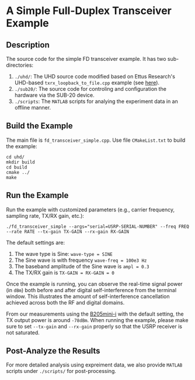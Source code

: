 # A Simple Full-Duplex Transceiver Example

## Description
The source code for the simple FD transceiver example. It has two sub-directories:
1. `./uhd/`: The UHD source code modified based on Ettus Research's UHD-based `txrx_loopback_to_file.cpp` example (see [here](https://github.com/EttusResearch/uhd/tree/maint/host/examples)).
2. `./sub20/`: The source code for controling and configuration the hardware via the SUB-20 device.
3. `./scripts`: The `MATLAB` scripts for analying the experiment data in an offline manner.

## Build the Example
The main file is `fd_transceiver_simple.cpp`. Use file `CMakeList.txt` to build the example:
```
cd uhd/
mkdir build
cd build
cmake ../
make
```

## Run the Example
Run the example with customized parameters (e.g., carrier frequency, sampling rate, TX/RX gain, etc.):
```
./fd_transceiver_simple --args="serial=USRP-SERIAL-NUMBER" --freq FREQ --rate RATE --tx-gain TX-GAIN --rx-gain RX-GAIN
```
The default settings are:
1. The wave type is Sine: `wave-type = SINE`
2. The Sine wave is with frequency `wave-freq = 100e3 Hz`
3. The baseband amplitude of the Sine wave is `ampl = 0.3`
4. The TX/RX gain is `TX-GAIN = RX-GAIN = 0`

Once the example is running, you can observe the real-time signal power (in `dBm`) both before and after digital self-interference from the terminal window. This illustrates the amount of self-interference cancellation achieved across both the RF and digital domains.

From our measurements using the [B205mini-i](https://www.ettus.com/product/details/USRP-B205mini-i) with the default setting, the TX output power is around `-78dBm`. When running the example, please make sure to set `--tx-gain` and `--rx-gain` properly so that the USRP receiver is not saturated.

## Post-Analyze the Results
For more detailed analysis using expreiment data, we also provide `MATLAB` scripts under `./scripts/` for post-processing.
